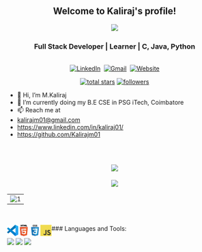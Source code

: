 <h2 align="center">
  Welcome to Kaliraj's profile!
</h2>

<div id="header" align="center">
  <img src="https://media.giphy.com/media/jdPMeyv9rn0hZHh8n9/giphy.gif" width="150"/>
</div>

<h3 align="center">Full Stack Developer | Learner | C, Java, Python</h3>


<p align="center">
<br>
<a href="https://www.linkedin.com/in/kaliraj01/"><img src="https://img.shields.io/badge/linkedin-%230077B5.svg?&style=for-the-badge&logo=linkedin&logoColor=white" alt="LinkedIn" /></a>&nbsp;
<a href="mailto:kalirajm01@gmail.com?subject=Hi%20Kaliraj"><img src="https://img.shields.io/badge/gmail-%23D14836.svg?&style=for-the-badge&logo=gmail&logoColor=white" alt="Gmail"/></a>&nbsp;
<a href="https://kaliraj.netlify.app/"><img alt="Website" src="https://img.shields.io/website?style=for-the-badge&up_message=portfolio&url=https%3A%2F%2Fkkvanonymous.github.io%2F"></a>
</p>

<p align="center">
  <a href="https://github.com/Kalirajm01?tab=repositories&sort=stargazers">
    <img alt="total stars" title="Total stars on GitHub" src="https://custom-icon-badges.herokuapp.com/badge/dynamic/json?logo=star&color=55960c&labelColor=488207&label=Stars&style=for-the-badge&query=%24.stars&url=https://api.github-star-counter.workers.dev/user/kalirajm01"/></a>
  <a href="https://github.com/kalirajm01?tab=followers">
    <img alt="followers" title="Follow me on Github" src="https://custom-icon-badges.herokuapp.com/github/followers/kalirajm01?color=236ad3&labelColor=1155ba&style=for-the-badge&logo=person-add&label=Follow&logoColor=white"/></a>
</p>

- 👋 Hi, I’m M.Kaliraj
- 🌱 I’m currently doing my B.E CSE in PSG iTech, Coimbatore
- 📫 Reach me at
- kalirajm01@gmail.com
- https://www.linkedin.com/in/kaliraj01/
- https://github.com/Kalirajm01

<br><br>
<p align="center">
<img src="https://github-profile-trophy.vercel.app/?username=kalirajm01&theme=darkhub">
<br><br>
<img src="https://github-readme-streak-stats.herokuapp.com/?user=kalirajm01&theme=merko">
</p>
<table>
  <tr>
    <td><img src="https://github-readme-stats.vercel.app/api?username=kalirajm01&theme=chartreuse-dark&show_icons=true&include_all_commits=true&count_private=true"  display=block width=100% height=auto alt="1"></td>
    
   </tr>
</table>
<br><br>
### Languages and Tools:

<img align="left" alt="Visual Studio Code" width="26px" src="https://raw.githubusercontent.com/github/explore/80688e429a7d4ef2fca1e82350fe8e3517d3494d/topics/visual-studio-code/visual-studio-code.png" />
<img align="left" alt="HTML5" width="26px" src="https://raw.githubusercontent.com/github/explore/80688e429a7d4ef2fca1e82350fe8e3517d3494d/topics/html/html.png" />
<img align="left" alt="CSS3" width="26px" src="https://raw.githubusercontent.com/github/explore/80688e429a7d4ef2fca1e82350fe8e3517d3494d/topics/css/css.png" />
<img align="left" alt="JavaScript" width="26px" src="https://raw.githubusercontent.com/github/explore/80688e429a7d4ef2fca1e82350fe8e3517d3494d/topics/javascript/javascript.png"/>


<code><img height="50" src="https://www.vectorlogo.zone/logos/java/java-ar21.svg"></code>
<code><img height="50" src="https://www.vectorlogo.zone/logos/mysql/mysql-horizontal.svg"></code>
<code><img height="50" src="https://www.vectorlogo.zone/logos/github/github-ar21.svg"></code>
<!---
Kalirajm01/Kalirajm01 is a ✨ special ✨ repository because its `README.md` (this file) appears on your GitHub profile.
You can click the Preview link to take a look at your changes.
--->
